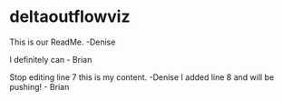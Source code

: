 # deltaoutflowviz

This is our ReadMe. -Denise

I definitely can - Brian

Stop editing line 7 this is my content. -Denise
I added line 8 and will be pushing! - Brian